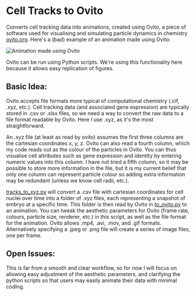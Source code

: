 # Cell Tracks to Ovito

Converts cell tracking data into animations, created using Ovito, a piece of software used for visualising and simulating particle dynamics in chemistry [ovito.org](https://www.ovito.org/). Here's a (bad) example of an animation made using Ovito:

![Animation made using Ovito](animation.gif)

Ovito can be run using Python scripts. We're using this functionality here because it allows easy replication of figures. 

## Basic Idea:

Ovito accepts file formats more typical of computational chemistry (.cif, .xyz, etc.). Cell tracking data (and associated gene expression) are typically stored in .csv or .xlsx files, so we need a way to convert the raw data to a file format readable by Ovito. Here I use .xyz, as it's the most straightforward. 

An .xyz file (at least as read by ovito) assumes the first three columns are the cartesian coordinates x, y, z. Ovito can also read a fourth column, which my code reads out as the colour of the particles in Ovito. You can thus visualise cell attributes such as gene expression and identity by entering numeric values into this column. I have not tried a fifth column, so it may be possible to store more information in the file, but it is my current belief that only one column can represent particle colour so adding extra information may be redundant (unless we know cell radii, etc.). 

[tracks_to_xyz.py](tracks_to_xyz.py) will convert a .csv file with cartesian coordinates for cell nuclei over time into a folder of .xyz files, each representing a snapshot of embryo at a specific time. This folder is then read by Ovito in [to_ovito.py](to_ovito.py) to an animation. You can tweak the aesthetic parameters for Ovito (frame rate, colours, particle size, renderer, etc.) in this script, as well as the file format for the animation. Ovito allows .mp4, .avi, .mov, and .gif formats. Alternatively specifying a .jpeg or .png file will create a series of image files, one per frame. 

## Open Issues:

This is far from a smooth and clear workflow, so for now I will focus on allowing easy adjustment of the aesthetic parameters, and clarifying the python scripts so that users may easily animate their data with minimal coding. 

